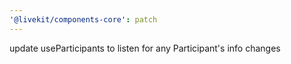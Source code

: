 ```yaml
---
'@livekit/components-core': patch
---
```


update useParticipants to listen for any Participant's info changes
